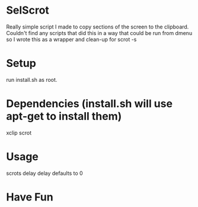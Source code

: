 # SelScrot
Really simple script I made to copy sections of the screen to the clipboard. Couldn't find any scripts that did this in a way that could be run from dmenu so I wrote this as a wrapper and clean-up for scrot -s

# Setup
run install.sh as root. 

# Dependencies (install.sh will use apt-get to install them)
xclip
scrot

# Usage
scrots delay
delay defaults to 0

# Have Fun
